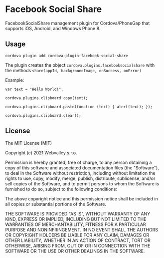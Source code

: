 Facebook Social Share
=========

FacebookSocialShare management plugin for Cordova/PhoneGap that supports iOS, Android, and Windows Phone 8.

## Usage

```
cordova plugin add cordova-plugin-facebook-social-share
```

The plugin creates the object `cordova.plugins.facebooksocialshare` with the methods `share(appId, backgroundImage, onSuccess, onError)`

Example:

	var text = "Hello World!";

	cordova.plugins.clipboard.copy(text);

	cordova.plugins.clipboard.paste(function (text) { alert(text); });

	cordova.plugins.clipboard.clear();

## License

The MIT License (MIT)

Copyright (c) 2021 Webvalley s.r.o.

Permission is hereby granted, free of charge, to any person obtaining a copy
of this software and associated documentation files (the "Software"), to deal
in the Software without restriction, including without limitation the rights
to use, copy, modify, merge, publish, distribute, sublicense, and/or sell
copies of the Software, and to permit persons to whom the Software is
furnished to do so, subject to the following conditions:

The above copyright notice and this permission notice shall be included in
all copies or substantial portions of the Software.

THE SOFTWARE IS PROVIDED "AS IS", WITHOUT WARRANTY OF ANY KIND, EXPRESS OR
IMPLIED, INCLUDING BUT NOT LIMITED TO THE WARRANTIES OF MERCHANTABILITY,
FITNESS FOR A PARTICULAR PURPOSE AND NONINFRINGEMENT. IN NO EVENT SHALL THE
AUTHORS OR COPYRIGHT HOLDERS BE LIABLE FOR ANY CLAIM, DAMAGES OR OTHER
LIABILITY, WHETHER IN AN ACTION OF CONTRACT, TORT OR OTHERWISE, ARISING FROM,
OUT OF OR IN CONNECTION WITH THE SOFTWARE OR THE USE OR OTHER DEALINGS IN
THE SOFTWARE.
